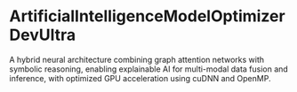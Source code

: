 # ArtificialIntelligenceModelOptimizerDevUltra
A hybrid neural architecture combining graph attention networks with symbolic reasoning, enabling explainable AI for multi-modal data fusion and inference, with optimized GPU acceleration using cuDNN and OpenMP.
